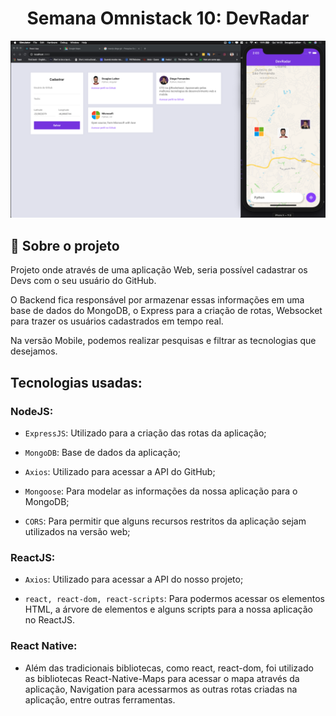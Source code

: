 
<h1 align="center">
  Semana Omnistack 10: DevRadar
</h1>

<img src="web/src/assets/screenshot.png" />

## :rocket: Sobre o projeto

Projeto onde através de uma aplicação Web, seria possível cadastrar os Devs com o seu usuário do GitHub. 

O Backend fica responsável por armazenar essas informações em uma base de dados do MongoDB, o Express para a criação de rotas, Websocket para trazer os usuários cadastrados em tempo real.

Na versão Mobile, podemos realizar pesquisas e filtrar as tecnologias que desejamos.

## Tecnologias usadas:

### NodeJS:

- `ExpressJS`: Utilizado para a criação das rotas da aplicação;

- `MongoDB`: Base de dados da aplicação;

- `Axios`: Utilizado para acessar a API do GitHub;

- `Mongoose`: Para modelar as informações da nossa aplicação para o MongoDB;

- `CORS`: Para permitir que alguns recursos restritos da aplicação sejam utilizados na versão web;

### ReactJS:

- `Axios`: Utilizado para acessar a API do nosso projeto;

- `react, react-dom, react-scripts`: Para podermos acessar os elementos HTML, a árvore de elementos e alguns scripts para a nossa aplicação no ReactJS.

### React Native:

- Além das tradicionais bibliotecas, como react, react-dom, foi utilizado as bibliotecas React-Native-Maps para acessar o mapa através da aplicação, Navigation para acessarmos as outras rotas criadas na aplicação, entre outras ferramentas.